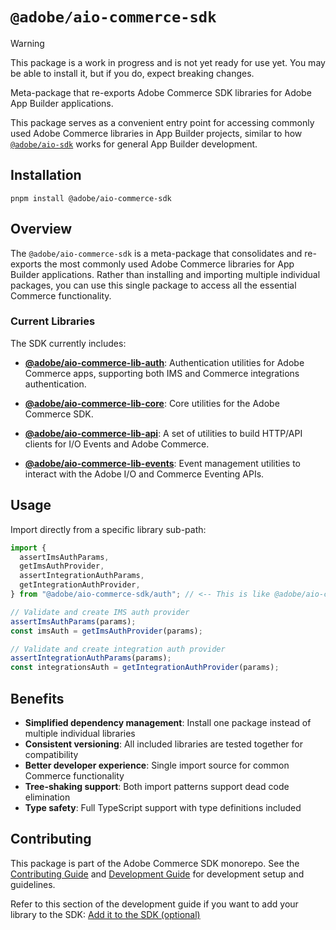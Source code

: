 # `@adobe/aio-commerce-sdk`

> [!WARNING]
> This package is a work in progress and is not yet ready for use yet. You may be able to install it, but if you do, expect breaking changes.

Meta-package that re-exports Adobe Commerce SDK libraries for Adobe App Builder applications.

This package serves as a convenient entry point for accessing commonly used Adobe Commerce libraries in App Builder projects, similar to how [`@adobe/aio-sdk`](https://github.com/adobe/aio-sdk) works for general App Builder development.

## Installation

```shell
pnpm install @adobe/aio-commerce-sdk
```

## Overview

The `@adobe/aio-commerce-sdk` is a meta-package that consolidates and re-exports the most commonly used Adobe Commerce libraries for App Builder applications. Rather than installing and importing multiple individual packages, you can use this single package to access all the essential Commerce functionality.

### Current Libraries

The SDK currently includes:

- **[@adobe/aio-commerce-lib-auth](https://github.com/adobe/aio-commerce-sdk/tree/main/packages/aio-commerce-lib-auth)**: Authentication utilities for Adobe Commerce apps, supporting both IMS and Commerce integrations authentication.

- **[@adobe/aio-commerce-lib-core](https://github.com/adobe/aio-commerce-sdk/tree/main/packages/aio-commerce-lib-core)**: Core utilities for the Adobe Commerce SDK.

- **[@adobe/aio-commerce-lib-api](https://github.com/adobe/aio-commerce-sdk/tree/main/packages/aio-commerce-lib-api)**: A set of utilities to build HTTP/API clients for I/O Events and Adobe Commerce.

- **[@adobe/aio-commerce-lib-events](https://github.com/adobe/aio-commerce-sdk/tree/main/packages/aio-commerce-lib-events)**: Event management utilities to interact with the Adobe I/O and Commerce Eventing APIs.

## Usage

Import directly from a specific library sub-path:

```typescript
import {
  assertImsAuthParams,
  getImsAuthProvider,
  assertIntegrationAuthParams,
  getIntegrationAuthProvider,
} from "@adobe/aio-commerce-sdk/auth"; // <-- This is like @adobe/aio-commerce-lib-auth

// Validate and create IMS auth provider
assertImsAuthParams(params);
const imsAuth = getImsAuthProvider(params);

// Validate and create integration auth provider
assertIntegrationAuthParams(params);
const integrationsAuth = getIntegrationAuthProvider(params);
```

## Benefits

- **Simplified dependency management**: Install one package instead of multiple individual libraries
- **Consistent versioning**: All included libraries are tested together for compatibility
- **Better developer experience**: Single import source for common Commerce functionality
- **Tree-shaking support**: Both import patterns support dead code elimination
- **Type safety**: Full TypeScript support with type definitions included

## Contributing

This package is part of the Adobe Commerce SDK monorepo. See the [Contributing Guide](https://github.com/adobe/aio-commerce-sdk/blob/main/.github/CONTRIBUTING.md) and [Development Guide](https://github.com/adobe/aio-commerce-sdk/blob/main/.github/DEVELOPMENT.md) for development setup and guidelines.

Refer to this section of the development guide if you want to add your library to the SDK: [Add it to the SDK (optional)](https://github.com/adobe/aio-commerce-sdk/blob/main/.github/DEVELOPMENT.md#add-it-to-the-sdk-optional)
